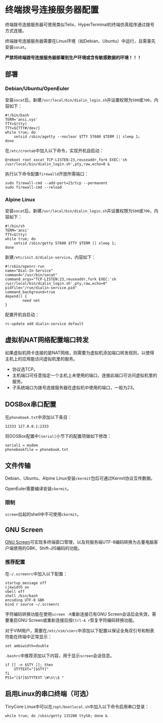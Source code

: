 终端拨号连接服务器配置
======================

终端拨号连接服务器可使用类似Telix、HyperTerminal的终端仿真程序通过拨号方式连接。

终端拨号连接服务器需要在Linux环境（如Debian、Ubuntu）中运行，且需事先安装`socat`。

**严禁将终端拨号连接服务器部署到生产环境或含有敏感数据的环境！！！**

部署
----

### Debian/Ubuntu/OpenEuler

安装`socat`后，新建`/usr/local/bin/dialin_login.sh`并设置权限为`500`或`700`，内容如下：

	#!/bin/bash
	TERM='ansi.sys'
	TTY=$(tty)
	TTY=${TTY#/dev/}
	while true; do
		setsid /sbin/agetty --noclear $TTY 57600 $TERM || sleep 1;
	done

在`/etc/crontab`中加入以下命令，实现开机自启动：

	@reboot root socat TCP-LISTEN:23,reuseaddr,fork EXEC:'sh /usr/local/bin/dialin_login.sh',pty,raw,echo=0 &

执行以下命令配置`firewalld`开放所需端口：

	sudo firewall-cmd --add-port=23/tcp --permanent
	sudo firewall-cmd --reload

### Alpine Linux

安装`socat`后，新建`/usr/local/bin/dialin_login.sh`并设置权限为`500`或`700`，内容如下：

	#!/bin/sh
	TERM='ansi'
	TTY=$(tty)
	while true; do
		setsid /sbin/getty 57600 $TTY $TERM || sleep 1;
	done

新建`/etc/init.d/dialin-service`，内容如下：

	#!/sbin/openrc-run
	name="Dial-In Service"
	command="/usr/bin/socat"
	command_args="TCP-LISTEN:23,reuseaddr,fork EXEC:'sh /usr/local/bin/dialin_login.sh',pty,raw,echo=0"
	pidfile="/run/dialin-service.pid"
	command_background=true
	depend() {
	        need net
	}

配置开机自启动：

	rc-update add dialin-service default

虚拟机NAT网络配置端口转发
-------------------------

如果虚拟机网卡连接的是NAT网络，则需要为虚拟机添加端口转发规则，以使得主机上的应用能访问虚拟机里的服务。

* 协议选TCP。
* 主机端口可任意指定一个主机上未使用的端口，连接此端口可访问虚拟机里的服务。
* 子系统端口为拨号连接服务器在虚拟机中使用的端口，一般为23。

DOSBox串口配置
--------------

在`phonebook.txt`中添加以下条目：

	12333 127.0.0.1:2333

将DOSBox配置中`[serial]`小节下的配置项做如下修改：

	serial1 = modem
	phonebookfile = phonebook.txt

文件传输
--------

Debian、Ubuntu、Alpine Linux安装`ckermit`包后可通过Kermit协议互传数据。

OpenEuler需要编译安装`ckermit`。

### 限制

`screen`拉起的shell中不可使用`ckermit`。

GNU Screen
----------

[GNU Screen](https://www.gnu.org/software/screen/)可实现多终端窗口管理，以及将服务端UTF-8编码转换为古董电脑客户端使用的GBK、Shift-JIS编码的功能。

### 推荐配置

在`~/.screenrc`中加入以下配置：

	startup_message off
	cjkwidth on
	vbell off
	shell /bin/bash
	encoding UTF-8 GBK
	bind r source ~/.screenrc

字符编码转换功能在使用`screen -R`重新连接已有GNU Screen会话后会失效，需要重启GNU Screen或重新连接后按`Ctrl-A r`恢复字符编码转换功能。

对于VIM用户，需要在`/etc/vim/vimrc`中添加以下配置以保证全角双引号和制表符能在终端中正常显示：

	set ambiwidth=double

`.bashrc`中推荐添加以下内容，用于显示`screen`会话信息。

	if [[ -n $STY ]]; then
		STYTEXT="[$STY]"
	fi
	PS1="[$?]$STYTEXT \W\n\\$ "

启用Linux的串口终端（可选）
--------------------------

TinyCore Linux中可以在`/opt/bootlocal.sh`中加入以下命令启用串口登录：

	while true; do /sbin/getty 115200 ttyS0; done &

